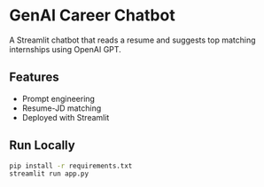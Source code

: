 # GenAI Career Chatbot

A Streamlit chatbot that reads a resume and suggests top matching internships using OpenAI GPT.

## Features
- Prompt engineering
- Resume-JD matching
- Deployed with Streamlit

## Run Locally
```bash
pip install -r requirements.txt
streamlit run app.py
